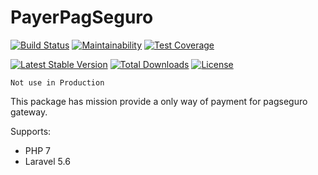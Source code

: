 PayerPagSeguro
==============

[![Build Status](https://travis-ci.org/AdminWeb/PayerPagSeguro.svg?branch=master)](https://travis-ci.org/AdminWeb/PayerPagSeguro) [![Maintainability](https://api.codeclimate.com/v1/badges/0a912122e7848b1a09ef/maintainability)](https://codeclimate.com/github/AdminWeb/PayerPagSeguro/maintainability) [![Test Coverage](https://api.codeclimate.com/v1/badges/0a912122e7848b1a09ef/test_coverage)](https://codeclimate.com/github/AdminWeb/PayerPagSeguro/test_coverage)

[![Latest Stable Version](https://poser.pugx.org/adminweb/payer-pagseguro/v/stable?format=flat)](https://packagist.org/packages/adminweb/payer-pagseguro) [![Total Downloads](https://poser.pugx.org/adminweb/payer-pagseguro/downloads?format=flat)](https://packagist.org/packages/adminweb/payer-pagseguro) [![License](https://poser.pugx.org/adminweb/payer-pagseguro/license?format=flat)](https://packagist.org/packages/adminweb/payer-pagseguro)

```Not use in Production```

This package has mission provide a only way of payment for pagseguro gateway.

Supports:

   * PHP 7
   * Laravel 5.6
